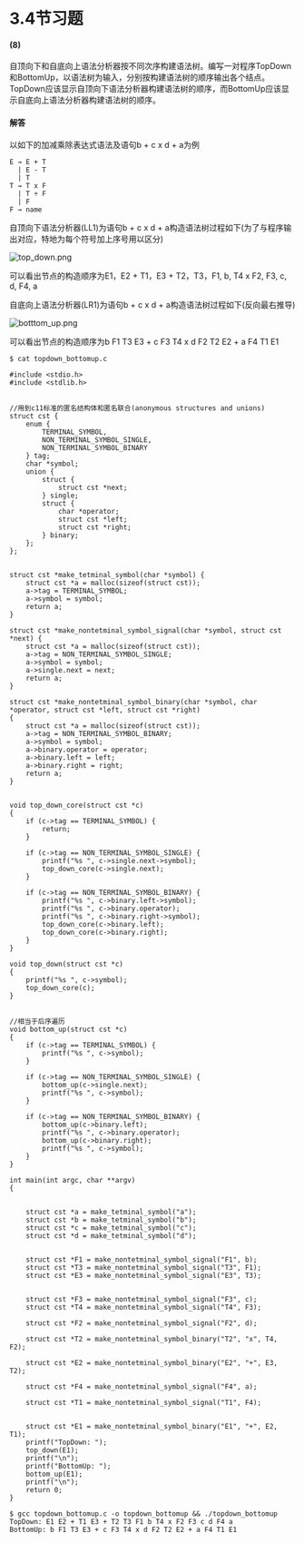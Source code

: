 # 3.4节习题

#### (8)

自顶向下和自底向上语法分析器按不同次序构建语法树。编写一对程序TopDown和BottomUp，以语法树为输入，分别按构建语法树的顺序输出各个结点。TopDown应该显示自顶向下语法分析器构建语法树的顺序，而BottomUp应该显示自底向上语法分析器构建语法树的顺序。

#### 解答

以如下的加减乘除表达式语法及语句b + c x d + a为例

```
E → E + T
  | E - T
  | T
T → T x F
  | T ÷ F
  | F
F → name
```

自顶向下语法分析器(LL1)为语句b + c x d + a构造语法树过程如下(为了与程序输出对应，特地为每个符号加上序号用以区分)

![top_down.png](https://raw.githubusercontent.com/chenpengcong/EAC2-book-exercise-answers/master/ch03/exercises/3.4/assets/top_down.png)



可以看出节点的构造顺序为E1，E2 + T1，E3 + T2，T3，F1, b, T4 x F2, F3, c, d, F4, a



自底向上语法分析器(LR1)为语句b + c x d + a构造语法树过程如下(反向最右推导)


![botttom_up.png](https://raw.githubusercontent.com/chenpengcong/EAC2-book-exercise-answers/master/ch03/exercises/3.4/assets/botttom_up.png)

可以看出节点的构造顺序为b F1 T3 E3 + c F3 T4 x d F2 T2 E2 + a F4 T1 E1

```
$ cat topdown_bottomup.c 

#include <stdio.h>
#include <stdlib.h>


//用到c11标准的匿名结构体和匿名联合(anonymous structures and unions)
struct cst {
	enum {
		TERMINAL_SYMBOL,
		NON_TERMINAL_SYMBOL_SINGLE,
		NON_TERMINAL_SYMBOL_BINARY
	} tag;
	char *symbol;
	union {
		struct {
			struct cst *next;
		} single;
		struct {
			char *operator;
			struct cst *left;
			struct cst *right;
		} binary;
	};
};


struct cst *make_tetminal_symbol(char *symbol) {
	struct cst *a = malloc(sizeof(struct cst));
	a->tag = TERMINAL_SYMBOL;
	a->symbol = symbol;
	return a;
}

struct cst *make_nontetminal_symbol_signal(char *symbol, struct cst *next) {
	struct cst *a = malloc(sizeof(struct cst));
	a->tag = NON_TERMINAL_SYMBOL_SINGLE;
	a->symbol = symbol;
	a->single.next = next;
	return a;
}

struct cst *make_nontetminal_symbol_binary(char *symbol, char *operator, struct cst *left, struct cst *right)
{
	struct cst *a = malloc(sizeof(struct cst));
	a->tag = NON_TERMINAL_SYMBOL_BINARY;
	a->symbol = symbol;
	a->binary.operator = operator;
	a->binary.left = left;
	a->binary.right = right;
	return a;
}


void top_down_core(struct cst *c) 
{
	if (c->tag == TERMINAL_SYMBOL) {
		return;
	}

	if (c->tag == NON_TERMINAL_SYMBOL_SINGLE) {
		printf("%s ", c->single.next->symbol);
		top_down_core(c->single.next);
	}

	if (c->tag == NON_TERMINAL_SYMBOL_BINARY) {
		printf("%s ", c->binary.left->symbol);
		printf("%s ", c->binary.operator);
		printf("%s ", c->binary.right->symbol);
		top_down_core(c->binary.left);
		top_down_core(c->binary.right);	
	}
}

void top_down(struct cst *c)
{
	printf("%s ", c->symbol);
	top_down_core(c);
}


//相当于后序遍历
void bottom_up(struct cst *c)
{
	if (c->tag == TERMINAL_SYMBOL) {
		printf("%s ", c->symbol);
	}

	if (c->tag == NON_TERMINAL_SYMBOL_SINGLE) {
		bottom_up(c->single.next);
		printf("%s ", c->symbol);
	}

	if (c->tag == NON_TERMINAL_SYMBOL_BINARY) {
		bottom_up(c->binary.left);
		printf("%s ", c->binary.operator);
		bottom_up(c->binary.right);
		printf("%s ", c->symbol);
	}
}

int main(int argc, char **argv)
{


	struct cst *a = make_tetminal_symbol("a");
	struct cst *b = make_tetminal_symbol("b");
	struct cst *c = make_tetminal_symbol("c");
	struct cst *d = make_tetminal_symbol("d");


	struct cst *F1 = make_nontetminal_symbol_signal("F1", b);
	struct cst *T3 = make_nontetminal_symbol_signal("T3", F1);
	struct cst *E3 = make_nontetminal_symbol_signal("E3", T3);


	struct cst *F3 = make_nontetminal_symbol_signal("F3", c);
	struct cst *T4 = make_nontetminal_symbol_signal("T4", F3);

	struct cst *F2 = make_nontetminal_symbol_signal("F2", d);

	struct cst *T2 = make_nontetminal_symbol_binary("T2", "x", T4, F2);

	struct cst *E2 = make_nontetminal_symbol_binary("E2", "+", E3, T2);

	struct cst *F4 = make_nontetminal_symbol_signal("F4", a);

	struct cst *T1 = make_nontetminal_symbol_signal("T1", F4);


	struct cst *E1 = make_nontetminal_symbol_binary("E1", "+", E2, T1);
	printf("TopDown: ");
	top_down(E1);
	printf("\n");
	printf("BottomUp: ");
	bottom_up(E1);
	printf("\n");
	return 0;
}

$ gcc topdown_bottomup.c -o topdown_bottomup && ./topdown_bottomup
TopDown: E1 E2 + T1 E3 + T2 T3 F1 b T4 x F2 F3 c d F4 a 
BottomUp: b F1 T3 E3 + c F3 T4 x d F2 T2 E2 + a F4 T1 E1
```

